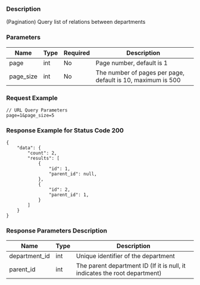 ### Description

(Pagination) Query list of relations between departments

### Parameters

| Name      | Type | Required | Description                                                 |
|-----------|------|----------|-------------------------------------------------------------|
| page      | int  | No       | Page number, default is 1                                   |
| page_size | int  | No       | The number of pages per page, default is 10, maximum is 500 |

### Request Example

```
// URL Query Parameters
page=1&page_size=5
```

### Response Example for Status Code 200

```json5
{
    "data": {
        "count": 2,
        "results": [
            {
                "id": 1,
                "parent_id": null,
            },
            {
                "id": 2,
                "parent_id": 1,
            }
        ]
    }
}
```

### Response Parameters Description

| Name          | Type | Description                                                                |
|---------------|------|----------------------------------------------------------------------------|
| department_id | int  | Unique identifier of the department                                        |
| parent_id     | int  | The parent department ID (If it is null, it indicates the root department) |

